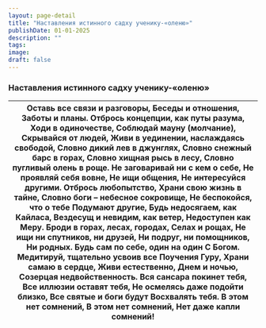```yaml
---
layout: page-detail
title: "Наставления истинного садху ученику-«оленю»"
publishDate: 01-01-2025
description: ""
tags:
image:
draft: false
---
```


### Наставления истинного садху ученику-«оленю»

| Оставь все связи и разговоры,  Беседы и отношения,  Заботы и планы.  Отбрось концепции, как путы разума,  Ходи в одиночестве,  Соблюдай мауну (молчание),  Cкрывайся от людей,  Живи в уединении, наслаждаясь свободой,  Словно дикий лев в джунглях,  Словно снежный барс в горах,  Словно хищная рысь в лесу,  Словно пугливый олень в роще.  Не заговаривай ни с кем о себе,  Не проявляй себя вовне,  Не ищи общения,  Не интересуйся другими.  Отбрось любопытство,  Храни свою жизнь в тайне,  Словно боги – небесное сокровище,  Не беспокойся, что о тебе  Подумают другие,  Будь недосягаем, как Кайласа,  Вездесущ и невидим, как ветер,  Недоступен как Меру.  Броди в горах, лесах, городах,  Селах и рощах,  Не ищи ни спутников, ни друзей,  Ни подруг, ни помощников,  Ни родных.  Будь сам по себе, один на один  С Богом.  Медитируй, тщательно усвоив все  Поучения Гуру,  Храни самаю в сердце,  Живи естественно, Днем и ночью,  Созерцая недвойственность.  Вся сансара покинет тебя,  Все иллюзии оставят тебя,  Не осмелясь даже подойти близко,  Все святые и боги будут  Восхвалять тебя.  В этом нет сомнений,  В этом нет сомнений,  Нет даже капли сомнений! |
| ---------------------------------------------------------------------------------------------------------------------------------------------------------------------------------------------------------------------------------------------------------------------------------------------------------------------------------------------------------------------------------------------------------------------------------------------------------------------------------------------------------------------------------------------------------------------------------------------------------------------------------------------------------------------------------------------------------------------------------------------------------------------------------------------------------------------------------------------------------------------------------------------------------------------------------------------------------------------------------------------------------------------------------------------------------------------------------------------------------------------------------------------------------------------------------------- |
  
  
